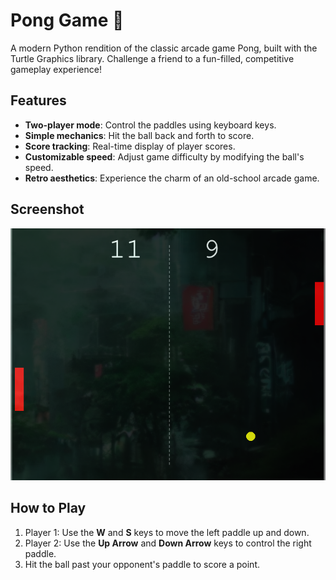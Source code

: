 # Pong Game 🏓

A modern Python rendition of the classic arcade game Pong, built with the Turtle Graphics library. Challenge a friend to a fun-filled, competitive gameplay experience!

## Features
- **Two-player mode**: Control the paddles using keyboard keys.
- **Simple mechanics**: Hit the ball back and forth to score.
- **Score tracking**: Real-time display of player scores.
- **Customizable speed**: Adjust game difficulty by modifying the ball's speed.
- **Retro aesthetics**: Experience the charm of an old-school arcade game.

## Screenshot
![Pong Gameplay](image/pong.png)

## How to Play
1. Player 1: Use the **W** and **S** keys to move the left paddle up and down.
2. Player 2: Use the **Up Arrow** and **Down Arrow** keys to control the right paddle.
3. Hit the ball past your opponent's paddle to score a point.
